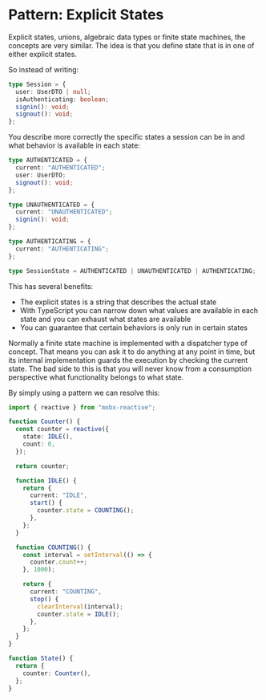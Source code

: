 # Pattern: Explicit States

Explicit states, unions, algebraic data types or finite state machines, the concepts are very similar. The idea is that you define state that is in one of either explicit states.

So instead of writing:

```ts
type Session = {
  user: UserDTO | null;
  isAuthenticating: boolean;
  signin(): void;
  signout(): void;
};
```

You describe more correctly the specific states a session can be in and what behavior is available in each state:

```ts
type AUTHENTICATED = {
  current: "AUTHENTICATED";
  user: UserDTO;
  signout(): void;
};

type UNAUTHENTICATED = {
  current: "UNAUTHENTICATED";
  signin(): void;
};

type AUTHENTICATING = {
  current: "AUTHENTICATING";
};

type SessionState = AUTHENTICATED | UNAUTHENTICATED | AUTHENTICATING;
```

This has several benefits:

- The explicit states is a string that describes the actual state
- With TypeScript you can narrow down what values are available in each state and you can exhaust what states are available
- You can guarantee that certain behaviors is only run in certain states

Normally a finite state machine is implemented with a dispatcher type of concept. That means you can ask it to do anything at any point in time, but its internal implementation guards the execution by checking the current state. The bad side to this is that you will never know from a consumption perspective what functionality belongs to what state.

By simply using a pattern we can resolve this:

```ts
import { reactive } from "mobx-reactive";

function Counter() {
  const counter = reactive({
    state: IDLE(),
    count: 0,
  });

  return counter;

  function IDLE() {
    return {
      current: "IDLE",
      start() {
        counter.state = COUNTING();
      },
    };
  }

  function COUNTING() {
    const interval = setInterval(() => {
      counter.count++;
    }, 1000);

    return {
      current: "COUNTING",
      stop() {
        clearInterval(interval);
        counter.state = IDLE();
      },
    };
  }
}

function State() {
  return {
    counter: Counter(),
  };
}
```
